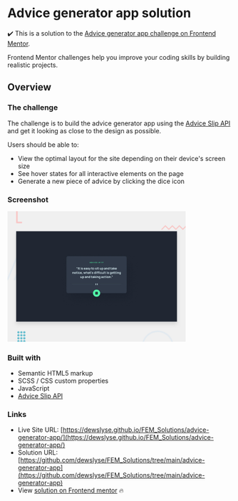 # Advice generator app solution


:heavy_check_mark: This is a solution to the [Advice generator app challenge on Frontend Mentor](https://www.frontendmentor.io/challenges/advice-generator-app-QdUG-13db).  

Frontend Mentor challenges help you improve your coding skills by building realistic projects. 

## Overview

### The challenge

The challenge is to build the advice generator app using the [Advice Slip API](https://api.adviceslip.com/) and get it looking as close to the design as possible.

Users should be able to:

- View the optimal layout for the site depending on their device's screen size
- See hover states for all interactive elements on the page
- Generate a new piece of advice by clicking the dice icon

### Screenshot

<img src="./design/desktop-preview.jpg" alt="screenshot" width="400"/>

### Built with

- Semantic HTML5 markup
- SCSS / CSS custom properties
- JavaScript
- [Advice Slip API](https://api.adviceslip.com/)


### Links

- Live Site URL: [https://dewslyse.github.io/FEM_Solutions/advice-generator-app/](https://dewslyse.github.io/FEM_Solutions/advice-generator-app/)
- Solution URL: [https://github.com/dewslyse/FEM_Solutions/tree/main/advice-generator-app](https://github.com/dewslyse/FEM_Solutions/tree/main/advice-generator-app)
- View [solution on Frontend mentor](https://www.frontendmentor.io/solutions/advice-generator-app-solution-BJmon3JN9) :fire:
